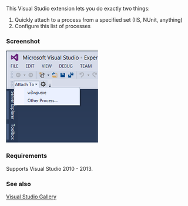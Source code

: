 This Visual Studio extension lets you do exactly two things:  
 1. Quickly attach to a process from a specified set (IIS, NUnit, anything)
 2. Configure this list of processes

### Screenshot

![](AttachToAnything/screenshot-toolbar.png)

### Requirements
Supports Visual Studio 2010 - 2013.

### See also
[Visual Studio Gallery](http://visualstudiogallery.msdn.microsoft.com/83f369cf-9fac-4430-addf-fedacc0af919)
